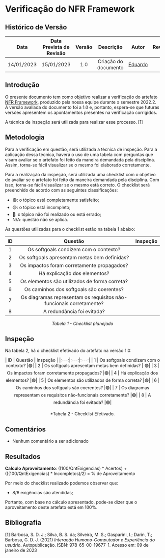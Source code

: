 # Verificação do NFR Framework
## <a>Histórico de Versão</a>
|Data|Data Prevista de Revisão|Versão|Descrição|Autor|Revisor|
| :----------: |:-----------:| :------: | :-----------: | :---------: |:---------: |
|14/01/2023|15/01/2023|1.0|Criação do documento| [Eduardo](https://github.com/edudsan) | - |

## <a>Introdução</a>
O presente documento tem como objetivo realizar a verificação do artefato [NFR Framework](../..//Modelagem/NFRFramework.md), produzido pela nossa equipe durante o semestre 2022.2. A versão avaliada do documento foi a 1.0 e, portanto, espera-se que futuras versões apresentem os apontamentos presentes na verificação corrigidos.

A técnica de inspeção será utilizada para realizar esse processo. [1]

## <a>Metodologia</a>
Para a verificação em questão, será utilizada a técnica de inspeção. Para a aplicação dessa técnica, haverá o uso de uma tabela com perguntas que visam avaliar se o artefato foi feito da maneira demandada pela disciplina. Assim, torna-se fácil visualizar se o mesmo foi elaborado corretamente.

Para a realização da inspeção, será utilizada uma checklist com o objetivo de avaliar se o artefato foi feito da maneira demandada pela disciplina. Com isso, torna-se fácil visualizar se o mesmo está correto. O checklist será preenchido de acordo com as seguintes classificações:

* 🟢: o tópico está completamente satisfeito;
* 🟡: o tópico está incompleto;
* 🔴: o tópico não foi realizado ou está errado;
* N/A: questão não se aplica.

As questões utilizadas para o checklist estão na tabela 1 abaixo:

<center>

|ID|Questão|Inspeção|
| :-: | :----------: | :------: |
| 1 | Os softgoals condizem com o contexto? ||
| 2 | Os softgoals apresentam metas bem definidas? | |
| 3 | Os impactos foram corretamente propagados? ||
| 4 | Há explicação dos elementos? ||
| 5 | Os elementos são utilizados de forma correta? ||
| 6 | Os caminhos dos softgoals são coerentes? ||
| 7 | Os diagramas representam os requisitos não-funcionais corretamente? ||
| 8 | A redundância foi evitada? ||
  
*Tabela 1 - Checklist planejado*

</center>

## <a>Inspeção</a>

Na tabela 2, há o checklist efetivado do artefato na versão 1.0:

<center>
| ID | Questão | Inspeção |
|:---:|:---:|:---:|
| 1 | Os softgoals condizem com o contexto? |🟢|
| 2 | Os softgoals apresentam metas bem definidas? | 🟢|
| 3 | Os impactos foram corretamente propagados? |🟢|
| 4 | Há explicação dos elementos? |🟢|
| 5 | Os elementos são utilizados de forma correta? |🟢|
| 6 | Os caminhos dos softgoals são coerentes? |🟢|
| 7 | Os diagramas representam os requisitos não-funcionais corretamente? |🟢|
| 8 | A redundância foi evitada? |🟢|
  
*Tabela 2 - Checklist Efetivado.
  
</center>

  
## <a>Comentários</a>

* Nenhum comentário a ser adicionado

  
## <a>Resultados</a>
<a>**Calculo Aproveitamento**</a>: ((100/QntExigencias) * Acertos) + (((100/QntExigencias) * Incompletos)/2) = % de Aproveitamento

Por meio do checklist realizado podemos observar que:
  
  * 8/8 exigências são atendidas;
  

Portanto, com base no cálculo apresentado, pode-se dizer que o aproveitamento deste artefato está em 100%.
  
## <a>Bibliografia</a>

[1] Barbosa, S. D. J.; Silva, B. S. da; Silveira, M. S.; Gasparini, I.; Darin, T.; Barbosa, G. D. J. (2021) _Interação Humano-Computador e Experiência do usuário_. Autopublicação. ISBN: 978-65-00-19677-1. Acesso em: 09 de janeiro de 2023
